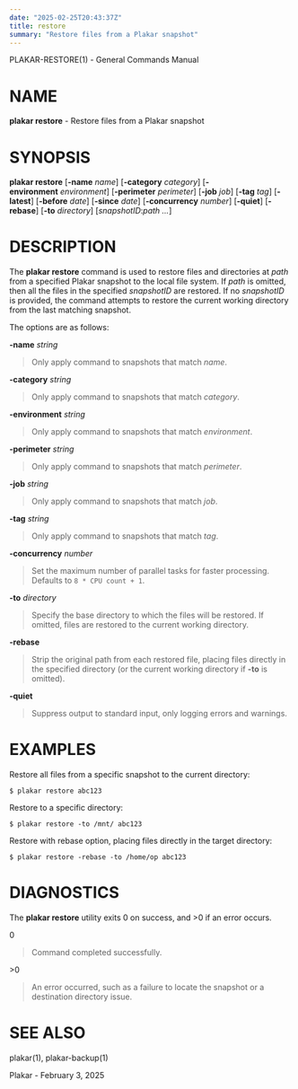 ```yaml
---
date: "2025-02-25T20:43:37Z"
title: restore
summary: "Restore files from a Plakar snapshot"
---
```

PLAKAR-RESTORE(1) - General Commands Manual

# NAME

**plakar restore** - Restore files from a Plakar snapshot

# SYNOPSIS

**plakar restore**
\[**-name**&nbsp;*name*]
\[**-category**&nbsp;*category*]
\[**-environment**&nbsp;*environment*]
\[**-perimeter**&nbsp;*perimeter*]
\[**-job**&nbsp;*job*]
\[**-tag**&nbsp;*tag*]
\[**-latest**]
\[**-before**&nbsp;*date*]
\[**-since**&nbsp;*date*]
\[**-concurrency**&nbsp;*number*]
\[**-quiet**]
\[**-rebase**]
\[**-to**&nbsp;*directory*]
\[*snapshotID*:*path&nbsp;...*]

# DESCRIPTION

The
**plakar restore**
command is used to restore files and directories at
*path*
from a specified Plakar snapshot to the local file system.
If
*path*
is omitted, then all the files in the specified
*snapshotID*
are restored.
If no
*snapshotID*
is provided, the command attempts to restore the current working
directory from the last matching snapshot.

The options are as follows:

**-name** *string*

> Only apply command to snapshots that match
> *name*.

**-category** *string*

> Only apply command to snapshots that match
> *category*.

**-environment** *string*

> Only apply command to snapshots that match
> *environment*.

**-perimeter** *string*

> Only apply command to snapshots that match
> *perimeter*.

**-job** *string*

> Only apply command to snapshots that match
> *job*.

**-tag** *string*

> Only apply command to snapshots that match
> *tag*.

**-concurrency** *number*

> Set the maximum number of parallel tasks for faster
> processing.
> Defaults to
> `8 * CPU count + 1`.

**-to** *directory*

> Specify the base directory to which the files will be restored.
> If omitted, files are restored to the current working directory.

**-rebase**

> Strip the original path from each restored file, placing files
> directly in the specified directory (or the current working directory
> if
> **-to**
> is omitted).

**-quiet**

> Suppress output to standard input, only logging errors and warnings.

# EXAMPLES

Restore all files from a specific snapshot to the current directory:

	$ plakar restore abc123

Restore to a specific directory:

	$ plakar restore -to /mnt/ abc123

Restore with rebase option, placing files directly in the target directory:

	$ plakar restore -rebase -to /home/op abc123

# DIAGNOSTICS

The **plakar restore** utility exits&#160;0 on success, and&#160;&gt;0 if an error occurs.

0

> Command completed successfully.

&gt;0

> An error occurred, such as a failure to locate the snapshot or a
> destination directory issue.

# SEE ALSO

plakar(1),
plakar-backup(1)

Plakar - February 3, 2025

